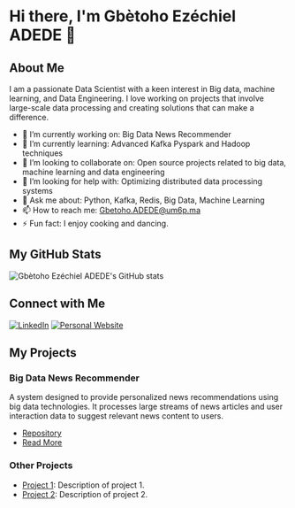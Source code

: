 
# Hi there, I'm Gbètoho Ezéchiel ADEDE 👋

## About Me

I am a passionate Data Scientist with a keen interest in Big data, machine learning, and Data Engineering. I love working on projects that involve large-scale data processing and creating solutions that can make a difference.

- 🔭 I’m currently working on: Big Data News Recommender
- 🌱 I’m currently learning: Advanced Kafka  Pyspark and Hadoop techniques
- 👯 I’m looking to collaborate on: Open source projects related to big data, machine learning and data engineering
- 🤔 I’m looking for help with: Optimizing distributed data processing systems
- 💬 Ask me about: Python, Kafka, Redis, Big Data, Machine Learning
- 📫 How to reach me: Gbetoho.ADEDE@um6p.ma
- ⚡ Fun fact: I enjoy cooking and dancing.

## My GitHub Stats

![Gbètoho Ezéchiel ADEDE's GitHub stats](https://github-readme-stats.vercel.app/api?username=Starias22&show_icons=true&theme=radical)

## Connect with Me

[![LinkedIn](https://img.shields.io/badge/LinkedIn-blue?style=flat&logo=linkedin&labelColor=blue)](https://www.linkedin.com/in/starias22/)
[![Personal Website](https://img.shields.io/badge/Website-red?style=flat&logo=google-chrome&labelColor=red)](https://starias22.github.io/)

## My Projects

### Big Data News Recommender

A system designed to provide personalized news recommendations using big data technologies. It processes large streams of news articles and user interaction data to suggest relevant news content to users.

- [Repository](https://github.com/Starias22/Big-Data-News-Recommender)
- [Read More](https://starias22.github.io/big-data-news-recommender)

### Other Projects

- [Project 1](https://github.com/Starias22/project1): Description of project 1.
- [Project 2](https://github.com/Starias22/project2): Description of project 2.
